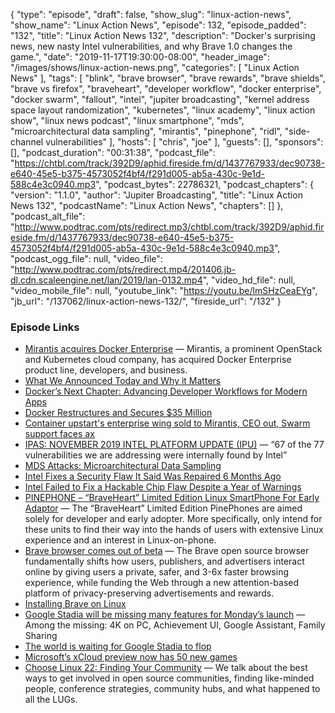 {
  "type": "episode",
  "draft": false,
  "show_slug": "linux-action-news",
  "show_name": "Linux Action News",
  "episode": 132,
  "episode_padded": "132",
  "title": "Linux Action News 132",
  "description": "Docker's surprising news, new nasty Intel vulnerabilities, and why Brave 1.0 changes the game.",
  "date": "2019-11-17T19:30:00-08:00",
  "header_image": "/images/shows/linux-action-news.png",
  "categories": [
    "Linux Action News"
  ],
  "tags": [
    "blink",
    "brave browser",
    "brave rewards",
    "brave shields",
    "brave vs firefox",
    "braveheart",
    "developer workflow",
    "docker enterprise",
    "docker swarm",
    "fallout",
    "intel",
    "jupiter broadcasting",
    "kernel address space layout randomization",
    "kubernetes",
    "linux academy",
    "linux action show",
    "linux news podcast",
    "linux smartphone",
    "mds",
    "microarchitectural data sampling",
    "mirantis",
    "pinephone",
    "ridl",
    "side-channel vulnerabilities"
  ],
  "hosts": [
    "chris",
    "joe"
  ],
  "guests": [],
  "sponsors": [],
  "podcast_duration": "00:31:38",
  "podcast_file": "https://chtbl.com/track/392D9/aphid.fireside.fm/d/1437767933/dec90738-e640-45e5-b375-4573052f4bf4/f291d005-ab5a-430c-9e1d-588c4e3c0940.mp3",
  "podcast_bytes": 22786321,
  "podcast_chapters": {
    "version": "1.1.0",
    "author": "Jupiter Broadcasting",
    "title": "Linux Action News 132",
    "podcastName": "Linux Action News",
    "chapters": []
  },
  "podcast_alt_file": "http://www.podtrac.com/pts/redirect.mp3/chtbl.com/track/392D9/aphid.fireside.fm/d/1437767933/dec90738-e640-45e5-b375-4573052f4bf4/f291d005-ab5a-430c-9e1d-588c4e3c0940.mp3",
  "podcast_ogg_file": null,
  "video_file": "http://www.podtrac.com/pts/redirect.mp4/201406.jb-dl.cdn.scaleengine.net/lan/2019/lan-0132.mp4",
  "video_hd_file": null,
  "video_mobile_file": null,
  "youtube_link": "https://youtu.be/lmSHzCeaEYg",
  "jb_url": "/137062/linux-action-news-132/",
  "fireside_url": "/132"
}


### Episode Links

  * [Mirantis acquires Docker Enterprise](https://www.zdnet.com/article/mirantis-acquires-docker-enterprise/ "Mirantis acquires Docker Enterprise") — Mirantis, a prominent OpenStack and Kubernetes cloud company, has acquired Docker Enterprise product line, developers, and business. 
  * [What We Announced Today and Why it Matters](https://www.mirantis.com/blog/mirantis-acquires-docker-enterprise-platform-business/ "What We Announced Today and Why it Matters")
  * [Docker’s Next Chapter: Advancing Developer Workflows for Modern Apps](https://www.docker.com/blog/docker-next-chapter-advancing-developer-workflows-for-modern-apps/ "Docker’s Next Chapter: Advancing Developer Workflows for Modern Apps")
  * [Docker Restructures and Secures $35 Million](https://www.docker.com/press-release/docker-new-direction "Docker Restructures and Secures $35 Million")
  * [Container upstart's enterprise wing sold to Mirantis, CEO out, Swarm support faces ax](https://www.theregister.co.uk/2019/11/13/docker_enterprise_miranits/ "Container upstart's enterprise wing sold to Mirantis, CEO out, Swarm support faces ax")
  * [IPAS: NOVEMBER 2019 INTEL PLATFORM UPDATE (IPU)](https://blogs.intel.com/technology/2019/11/ipas-november-2019-intel-platform-update-ipu/#gs.h6y8hv "IPAS: NOVEMBER 2019 INTEL PLATFORM UPDATE \(IPU\)") — “67 of the 77 vulnerabilities we are addressing were internally found by Intel”
  * [MDS Attacks: Microarchitectural Data Sampling](https://mdsattacks.com/ "MDS Attacks: Microarchitectural Data Sampling")
  * [Intel Fixes a Security Flaw It Said Was Repaired 6 Months Ago](https://www.nytimes.com/2019/11/12/technology/intel-chip-fix.html "Intel Fixes a Security Flaw It Said Was Repaired 6 Months Ago")
  * [Intel Failed to Fix a Hackable Chip Flaw Despite a Year of Warnings](https://www.wired.com/story/intel-mds-attack-taa/ "Intel Failed to Fix a Hackable Chip Flaw Despite a Year of Warnings")
  * [PINEPHONE – “BraveHeart” Limited Edition Linux SmartPhone For Early Adaptor](https://store.pine64.org/?product=pinephone-braveheart-limited-edition-linux-smartphone-for-early-adaptor "PINEPHONE – “BraveHeart” Limited Edition Linux SmartPhone For Early Adaptor") — The “BraveHeart” Limited Edition PinePhones are aimed solely for developer and early adopter. More specifically, only intend for these units to find their way into the hands of users with extensive Linux experience and an interest in Linux-on-phone.
  * [Brave browser comes out of beta](https://brave.com/brave-launches-next-generation-browser/ "Brave browser comes out of beta") — The Brave open source browser fundamentally shifts how users, publishers, and advertisers interact online by giving users a private, safer, and 3-6x faster browsing experience, while funding the Web through a new attention-based platform of privacy-preserving advertisements and rewards.
  * [Installing Brave on Linux](https://brave-browser.readthedocs.io/en/latest/installing-brave.html#linux "Installing Brave on Linux")
  * [Google Stadia will be missing many features for Monday’s launch](https://arstechnica.com/gaming/2019/11/google-stadia-will-be-missing-many-features-for-mondays-launch/ "Google Stadia will be missing many features for Monday’s launch") — Among the missing: 4K on PC, Achievement UI, Google Assistant, Family Sharing
  * [The world is waiting for Google Stadia to flop](https://www.theverge.com/2019/11/14/20964386/google-stadia-pre-launch-editorial-cloud-gaming "The world is waiting for Google Stadia to flop")
  * [Microsoft’s xCloud preview now has 50 new games](https://www.theverge.com/2019/11/14/20964411/microsoft-project-xcloud-new-games-list-50-games-support "Microsoft’s xCloud preview now has 50 new games")
  * [Choose Linux 22: Finding Your Community](https://chooselinux.show/22 "Choose Linux 22: Finding Your Community") — We talk about the best ways to get involved in open source communities, finding like-minded people, conference strategies, community hubs, and what happened to all the LUGs.


